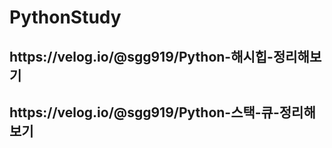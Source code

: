 # PythonStudy

<h2> https://velog.io/@sgg919/Python-해시힙-정리해보기 </h2>

<h2> https://velog.io/@sgg919/Python-스택-큐-정리해보기 </h2>

